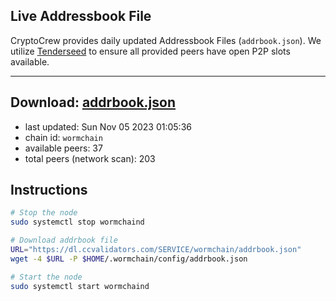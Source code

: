 ## Live Addressbook File

CryptoCrew provides daily updated Addressbook Files (`addrbook.json`). We utilize [Tenderseed](https://github.com/binaryholdings/tenderseed) to ensure all provided peers have open P2P slots available.

---
**Download: [addrbook.json](https://dl.ccvalidators.com/SERVICE/wormchain/addrbook.json)**
---

- last updated: Sun Nov 05 2023 01:05:36
- chain id: `wormchain`
- available peers: 37
- total peers (network scan): 203

## Instructions
```sh
# Stop the node
sudo systemctl stop wormchaind

# Download addrbook file
URL="https://dl.ccvalidators.com/SERVICE/wormchain/addrbook.json"
wget -4 $URL -P $HOME/.wormchain/config/addrbook.json

# Start the node
sudo systemctl start wormchaind
```
